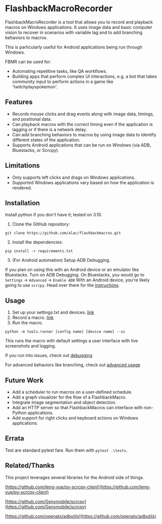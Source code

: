 # FlashbackMacroRecorder

FlashbackMacroRecorder is a tool that allows you to record and playback macros on Windows applications. It uses image data and basic computer vision to recover in scenarios with variable lag and to add branching behaviors to macros.

This is particularly useful for Android applications being run through Windows.

FBMR can be used for:
* Automating repetitive tasks, like QA workflows.
* Building apps that perform complex UI interactions, e.g. a bot that takes community input to perform actions in a game like 'twitchplayspokemon'.

## Features

* Records mouse clicks and drag events along with image data, timings, and positional data.
* Can playback macros with the correct timing even if the application is lagging or if there is a network delay.
* Can add branching behaviors to macros by using image data to identify different states of the application.
* Supports Android applications that can be run on Windows (via ADB, Bluestacks, or Scrcpy).

## Limitations

* Only supports left clicks and drags on Windows applications.
* Supported Windows applications vary based on how the application is rendered. 

## Installation

Install python if you don't have it; tested on 3.10.

1. Clone the GitHub repository:

```
git clone https://github.com/alac/flashbackmacros.git
```

2. Install the dependencies:

```
pip install -r requirements.txt
```

3. (For Android automation) Setup ADB Debugging.

If you plan on using this with an Android device or an emulator like Bluestacks. Turn on ADB Debugging.
On Bluestacks, you would go to `Settings` -> `Advanced` -> `Enable ADB`
With an Android device, you're likely going to use `scrcpy`. Head over there for the [instructions](https://github.com/Genymobile/scrcpy#prerequisites).


## Usage
1. Set up your settings.txt and devices. [link](docs/settings_device_configs.md)
2. Record a macro. [link](docs/macro_recording.md)
3. Run the macro.
```
python -m tools.runner [config name] [device name] --ui
```
This runs the macro with default settings a user interface with live screenshots and logging.

If you run into issues, check out [debugging](docs/debugging.md)

For advanced behaviors like branching, check out [advanced usage](docs/advanced_usage.md)

## Future Work

* Add a scheduler to run macros on a user-defined schedule.
* Add a graph visualizer for the flow of a FlashbackMacro.
* Integrate image segmentation and object detection.
* Add an HTTP server so that FlashbackMacros can interface with non-Python applications.
* Add support for right clicks and keyboard actions on Windows applications.

## Errata

Test are standard pytest fare.
Run them with `pytest .\tests`.

## Related/Thanks

This project leverages several libraries for the Android side of things.

[https://github.com/leng-yue/py-scrcpy-client](https://github.com/leng-yue/py-scrcpy-client)

[https://github.com/Genymobile/scrcpy](https://github.com/Genymobile/scrcpy)

[https://github.com/openatx/adbutils](https://github.com/openatx/adbutils)
